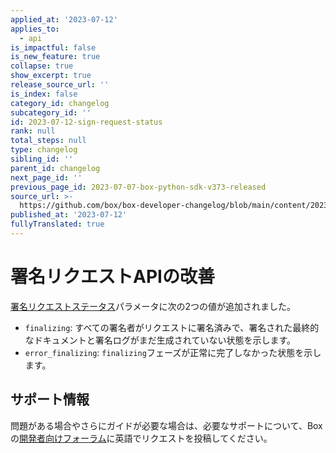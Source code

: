 ```yaml
---
applied_at: '2023-07-12'
applies_to:
  - api
is_impactful: false
is_new_feature: true
collapse: true
show_excerpt: true
release_source_url: ''
is_index: false
category_id: changelog
subcategory_id: ''
id: 2023-07-12-sign-request-status
rank: null
total_steps: null
type: changelog
sibling_id: ''
parent_id: changelog
next_page_id: ''
previous_page_id: 2023-07-07-box-python-sdk-v373-released
source_url: >-
  https://github.com/box/box-developer-changelog/blob/main/content/2023/07-12-sign-request-status.md
published_at: '2023-07-12'
fullyTranslated: true
---
```

# 署名リクエストAPIの改善

[署名リクエストステータス][1]パラメータに次の2つの値が追加されました。

* `finalizing`: すべての署名者がリクエストに署名済みで、署名された最終的なドキュメントと署名ログがまだ生成されていない状態を示します。
* `error_finalizing`: `finalizing`フェーズが正常に完了しなかった状態を示します。

<!-- more -->

## サポート情報

問題がある場合やさらにガイドが必要な場合は、必要なサポートについて、Boxの[開発者向けフォーラム][2]に英語でリクエストを投稿してください。

[1]: r://sign-request#param-status

[2]: https://forum.box.com/
